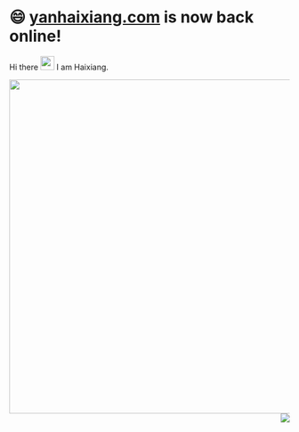 # 😄 [yanhaixiang.com](https://yanhaixiang.com) is now back online!

Hi there <img src="https://media.giphy.com/media/hvRJCLFzcasrR4ia7z/giphy.gif" width="25px"> I am Haixiang.

<img src="https://upload-images.jianshu.io/upload_images/2979799-87ad21589ee06715.png" width="600" alt=""/>

<img align="right" src="https://github-readme-stats.vercel.app/api?username=haixiang6123&show_icons=true&hide_border=true&theme=vue-dark" />
